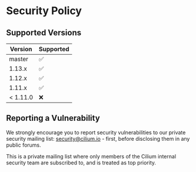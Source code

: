 # Security Policy

## Supported Versions

| Version  | Supported          |
|----------| ------------------ |
| master   | :white_check_mark: |
| 1.13.x   | :white_check_mark: |
| 1.12.x   | :white_check_mark: |
| 1.11.x   | :white_check_mark: |
| < 1.11.0 | :x:                |

## Reporting a Vulnerability

We strongly encourage you to report security vulnerabilities to
our private security mailing list: security@cilium.io - first, before
disclosing them in any public forums.

This is a private mailing list where only members of the Cilium internal
security team are subscribed to, and is treated as top priority.
